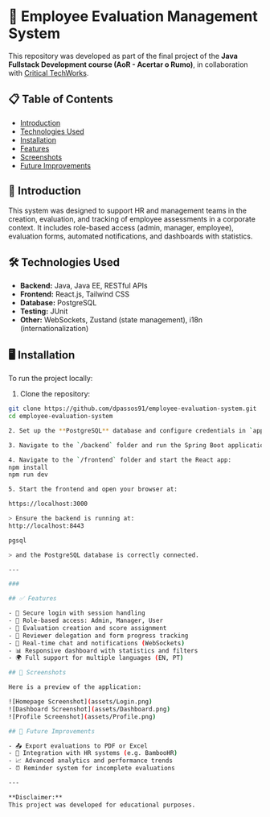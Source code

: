 # 🚀 Employee Evaluation Management System

This repository was developed as part of the final project of the **Java Fullstack Development course (AoR - Acertar o Rumo)**, in collaboration with [Critical TechWorks](https://www.criticaltechworks.com/).

## 📋 Table of Contents

- [Introduction](#introduction)
- [Technologies Used](#technologies-used)
- [Installation](#installation)
- [Features](#features)
- [Screenshots](#screenshots)
- [Future Improvements](#future-improvements)

## 🧠 Introduction

This system was designed to support HR and management teams in the creation, evaluation, and tracking of employee assessments in a corporate context. It includes role-based access (admin, manager, employee), evaluation forms, automated notifications, and dashboards with statistics.

## 🛠️ Technologies Used

- **Backend:** Java, Java EE, RESTful APIs
- **Frontend:** React.js, Tailwind CSS
- **Database:** PostgreSQL
- **Testing:** JUnit
- **Other:** WebSockets, Zustand (state management), i18n (internationalization)

## 🖥️ Installation

To run the project locally:

1. Clone the repository:
```bash
git clone https://github.com/dpassos91/employee-evaluation-system.git
cd employee-evaluation-system

2. Set up the **PostgreSQL** database and configure credentials in `application.properties`.

3. Navigate to the `/backend` folder and run the Spring Boot application.

4. Navigate to the `/frontend` folder and start the React app:
npm install
npm run dev

5. Start the frontend and open your browser at:

https://localhost:3000

> Ensure the backend is running at:
http://localhost:8443

pgsql

> and the PostgreSQL database is correctly connected.

---

###

## ✅ Features

- 🔐 Secure login with session handling  
- 👤 Role-based access: Admin, Manager, User  
- 📝 Evaluation creation and score assignment  
- 👥 Reviewer delegation and form progress tracking  
- 💬 Real-time chat and notifications (WebSockets)  
- 📊 Responsive dashboard with statistics and filters  
- 🌍 Full support for multiple languages (EN, PT)  

## 📸 Screenshots

Here is a preview of the application:

![Homepage Screenshot](assets/Login.png)  
![Dashboard Screenshot](assets/Dashboard.png)  
![Profile Screenshot](assets/Profile.png)                      

## 🔭 Future Improvements

- 📤 Export evaluations to PDF or Excel  
- 🔗 Integration with HR systems (e.g. BambooHR)  
- 📈 Advanced analytics and performance trends  
- ⏰ Reminder system for incomplete evaluations  

---

**Disclaimer:**  
This project was developed for educational purposes.
